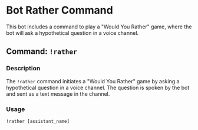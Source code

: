 # Bot Rather Command

This bot includes a command to play a "Would You Rather" game, where the bot will ask a hypothetical question in a voice channel.

## Command: `!rather`

### Description

The `!rather` command initiates a "Would You Rather" game by asking a hypothetical question in a voice channel. The question is spoken by the bot and sent as a text message in the channel.

### Usage

```plaintext
!rather [assistant_name]
```